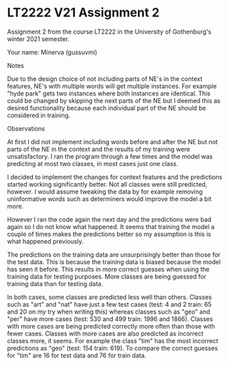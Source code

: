 # LT2222 V21 Assignment 2

Assignment 2 from the course LT2222 in the University of Gothenburg's winter 2021 semester.

Your name: Minerva (gussuvmi)

Notes

Due to the design choice of not including parts of NE's in the context features, NE's with multiple words will get multiple instances. For example "hyde park" gets two instances where both instances are identical. This could be changed by skipping the next parts of the NE but I deemed this as desired functionality because each individual part of the NE should be considered in training.
            

Observations

At first I did not implement including words before and after the NE but not parts of the NE in the context and the results of my training were unsatisfactory. I ran the program through a few times and the model was predicting at most two classes, in most cases just one class.

I decided to implement the changes for context features and the predictions started working significantly better. Not all classes were still predicted, however. I would assume tweaking the data by for example removing uninformative words such as determiners would improve the model a bit more.

However I ran the code again the next day and the predictions were bad again so I do not know what happened. It seems that training the model a couple of times makes the predictions better so my assumption is this is what happened previously.

The predictions on the training data are unsurprisingly better than those for the test data. This is because the training data is biased because the model has seen it before. This results in more correct guesses when using the training data for testing purposes. More classes are being guessed for training data than for testing data.

In both cases, some classes are predicted less well than others. Classes such as "art" and "nat" have just a few test cases (test: 4 and 2 train: 65 and 20 on my try when writing this) whereas classes such as "geo" and "per" have more cases (test: 530 and 499 train: 1996 and 1866). Classes with more cases are being predicted correctly more often than those with fewer cases. Classes with more cases are also predicted as incorrect classes more, it seems. For example the class "tim" has the most incorrect predictions as "geo" (test: 154 train: 619). To compare the correct guesses for "tim" are 16 for test data and 76 for train data.